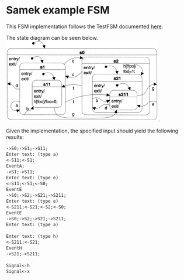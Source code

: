 # Samek example FSM

This FSM implementation follows the TestFSM documented [here](https://accu.org/index.php/journals/252).

The state diagram can be seen below. ![state diagram](state_diagram.png).

Given the implementation, the specified input should yield the following results:

```
->S0;->S1;->S11;
Enter text: (type a)
<-S11;<-S1;
EventA;
->S1;->S11;
Enter text: (type e)
<-S11;<-S1;<-S0;
EventE
->S0;->S2;->S21;->S211;
Enter text: (type e)
<-S211;<-S21;<-S2;<-S0;
EventE
->S0;->S2;->S21;->S211;
Enter text: (type a)

Enter text: (type h)
<-S211;<-S21;
EventH
->S21;->S211;

Signal<-h
Signal<-x
```